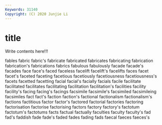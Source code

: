 ```yaml
---
Keywords: 31140
Copyright: (C) 2020 Junjie Li
---
```


# title

Write contents here!!!

fables 
fabric 
fabric's 
fabricate 
fabricated
fabricates 
fabricating 
fabrication 
fabrication's 
fabrications 
fabrics 
fabulous 
fabulously 
facade 
facade's
facades 
face 
face's 
faced 
faceless 
facelift 
facelift's 
facelifts 
faces 
facet
facet's 
faceted 
faceting 
facetious 
facetiously 
facetiousness 
facetiousness's 
facets 
facetted 
facetting
facial 
facial's 
facially 
facials 
facile 
facilitate 
facilitated 
facilitates 
facilitating 
facilitation
facilitation's 
facilities 
facility 
facility's 
facing 
facing's 
facings 
facsimile 
facsimile's 
facsimiled
facsimileing 
facsimiles 
fact 
fact's 
faction 
faction's 
factional 
factionalism 
factionalism's 
factions
factitious 
factor 
factor's 
factored 
factorial 
factories 
factoring 
factorisation 
factorise 
factorising
factors 
factory 
factory's 
factotum 
factotum's 
factotums 
facts 
factual 
factually 
faculties
faculty 
faculty's 
fad 
fad's 
faddish 
fade 
fade's 
faded 
fades 
fading
fads 
faecal 
faeces 
faeces's 
